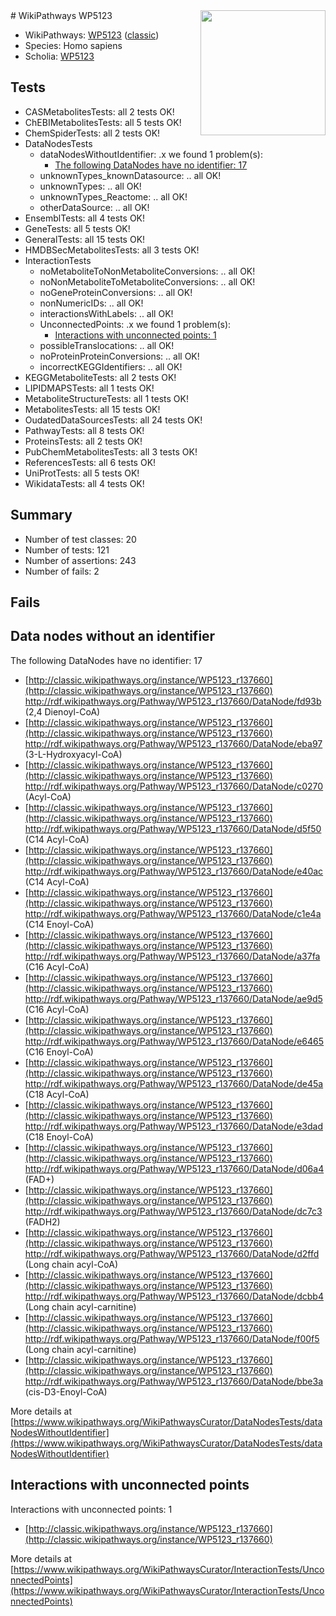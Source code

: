 <img style="float: right; width: 200px" src="https://upload.wikimedia.org/wikipedia/commons/thumb/8/83/Wplogo_with_text_500.png/640px-Wplogo_with_text_500.png" />
# WikiPathways WP5123

* WikiPathways: [WP5123](https://wikipathways.org/pathways/WP5123) ([classic](https://classic.wikipathways.org/instance/WP5123))
* Species: Homo sapiens
* Scholia: [WP5123](https://scholia.toolforge.org/wikipathways/WP5123)
## Tests
* CASMetabolitesTests: all 2 tests OK!
* ChEBIMetabolitesTests: all 5 tests OK!
* ChemSpiderTests: all 2 tests OK!
* DataNodesTests
    * dataNodesWithoutIdentifier: .x we found 1 problem(s):
        * [The following DataNodes have no identifier: 17](#8792c497)
    * unknownTypes_knownDatasource: .. all OK!
    * unknownTypes: .. all OK!
    * unknownTypes_Reactome: .. all OK!
    * otherDataSource: .. all OK!
* EnsemblTests: all 4 tests OK!
* GeneTests: all 5 tests OK!
* GeneralTests: all 15 tests OK!
* HMDBSecMetabolitesTests: all 3 tests OK!
* InteractionTests
    * noMetaboliteToNonMetaboliteConversions: .. all OK!
    * noNonMetaboliteToMetaboliteConversions: .. all OK!
    * noGeneProteinConversions: .. all OK!
    * nonNumericIDs: .. all OK!
    * interactionsWithLabels: .. all OK!
    * UnconnectedPoints: .x we found 1 problem(s):
        * [Interactions with unconnected points: 1](#35a61ad9)
    * possibleTranslocations: .. all OK!
    * noProteinProteinConversions: .. all OK!
    * incorrectKEGGIdentifiers: .. all OK!
* KEGGMetaboliteTests: all 2 tests OK!
* LIPIDMAPSTests: all 1 tests OK!
* MetaboliteStructureTests: all 1 tests OK!
* MetabolitesTests: all 15 tests OK!
* OudatedDataSourcesTests: all 24 tests OK!
* PathwayTests: all 8 tests OK!
* ProteinsTests: all 2 tests OK!
* PubChemMetabolitesTests: all 3 tests OK!
* ReferencesTests: all 6 tests OK!
* UniProtTests: all 5 tests OK!
* WikidataTests: all 4 tests OK!


## Summary

* Number of test classes: 20
* Number of tests: 121
* Number of assertions: 243
* Number of fails: 2

## Fails

<a name="8792c497" />

## Data nodes without an identifier

The following DataNodes have no identifier: 17

* [http://classic.wikipathways.org/instance/WP5123_r137660](http://classic.wikipathways.org/instance/WP5123_r137660) http://rdf.wikipathways.org/Pathway/WP5123_r137660/DataNode/fd93b (2,4 Dienoyl-CoA)
* [http://classic.wikipathways.org/instance/WP5123_r137660](http://classic.wikipathways.org/instance/WP5123_r137660) http://rdf.wikipathways.org/Pathway/WP5123_r137660/DataNode/eba97 (3-L-Hydroxyacyl-CoA)
* [http://classic.wikipathways.org/instance/WP5123_r137660](http://classic.wikipathways.org/instance/WP5123_r137660) http://rdf.wikipathways.org/Pathway/WP5123_r137660/DataNode/c0270 (Acyl-CoA)
* [http://classic.wikipathways.org/instance/WP5123_r137660](http://classic.wikipathways.org/instance/WP5123_r137660) http://rdf.wikipathways.org/Pathway/WP5123_r137660/DataNode/d5f50 (C14 Acyl-CoA)
* [http://classic.wikipathways.org/instance/WP5123_r137660](http://classic.wikipathways.org/instance/WP5123_r137660) http://rdf.wikipathways.org/Pathway/WP5123_r137660/DataNode/e40ac (C14 Acyl-CoA)
* [http://classic.wikipathways.org/instance/WP5123_r137660](http://classic.wikipathways.org/instance/WP5123_r137660) http://rdf.wikipathways.org/Pathway/WP5123_r137660/DataNode/c1e4a (C14 Enoyl-CoA)
* [http://classic.wikipathways.org/instance/WP5123_r137660](http://classic.wikipathways.org/instance/WP5123_r137660) http://rdf.wikipathways.org/Pathway/WP5123_r137660/DataNode/a37fa (C16 Acyl-CoA)
* [http://classic.wikipathways.org/instance/WP5123_r137660](http://classic.wikipathways.org/instance/WP5123_r137660) http://rdf.wikipathways.org/Pathway/WP5123_r137660/DataNode/ae9d5 (C16 Acyl-CoA)
* [http://classic.wikipathways.org/instance/WP5123_r137660](http://classic.wikipathways.org/instance/WP5123_r137660) http://rdf.wikipathways.org/Pathway/WP5123_r137660/DataNode/e6465 (C16 Enoyl-CoA)
* [http://classic.wikipathways.org/instance/WP5123_r137660](http://classic.wikipathways.org/instance/WP5123_r137660) http://rdf.wikipathways.org/Pathway/WP5123_r137660/DataNode/de45a (C18 Acyl-CoA)
* [http://classic.wikipathways.org/instance/WP5123_r137660](http://classic.wikipathways.org/instance/WP5123_r137660) http://rdf.wikipathways.org/Pathway/WP5123_r137660/DataNode/e3dad (C18 Enoyl-CoA)
* [http://classic.wikipathways.org/instance/WP5123_r137660](http://classic.wikipathways.org/instance/WP5123_r137660) http://rdf.wikipathways.org/Pathway/WP5123_r137660/DataNode/d06a4 (FAD+)
* [http://classic.wikipathways.org/instance/WP5123_r137660](http://classic.wikipathways.org/instance/WP5123_r137660) http://rdf.wikipathways.org/Pathway/WP5123_r137660/DataNode/dc7c3 (FADH2)
* [http://classic.wikipathways.org/instance/WP5123_r137660](http://classic.wikipathways.org/instance/WP5123_r137660) http://rdf.wikipathways.org/Pathway/WP5123_r137660/DataNode/d2ffd (Long chain acyl-CoA)
* [http://classic.wikipathways.org/instance/WP5123_r137660](http://classic.wikipathways.org/instance/WP5123_r137660) http://rdf.wikipathways.org/Pathway/WP5123_r137660/DataNode/dcbb4 (Long chain acyl-carnitine)
* [http://classic.wikipathways.org/instance/WP5123_r137660](http://classic.wikipathways.org/instance/WP5123_r137660) http://rdf.wikipathways.org/Pathway/WP5123_r137660/DataNode/f00f5 (Long chain acyl-carnitine)
* [http://classic.wikipathways.org/instance/WP5123_r137660](http://classic.wikipathways.org/instance/WP5123_r137660) http://rdf.wikipathways.org/Pathway/WP5123_r137660/DataNode/bbe3a (cis-D3-Enoyl-CoA)


More details at [https://www.wikipathways.org/WikiPathwaysCurator/DataNodesTests/dataNodesWithoutIdentifier](https://www.wikipathways.org/WikiPathwaysCurator/DataNodesTests/dataNodesWithoutIdentifier)

<a name="35a61ad9" />

## Interactions with unconnected points

Interactions with unconnected points: 1

* [http://classic.wikipathways.org/instance/WP5123_r137660](http://classic.wikipathways.org/instance/WP5123_r137660)


More details at [https://www.wikipathways.org/WikiPathwaysCurator/InteractionTests/UnconnectedPoints](https://www.wikipathways.org/WikiPathwaysCurator/InteractionTests/UnconnectedPoints)

